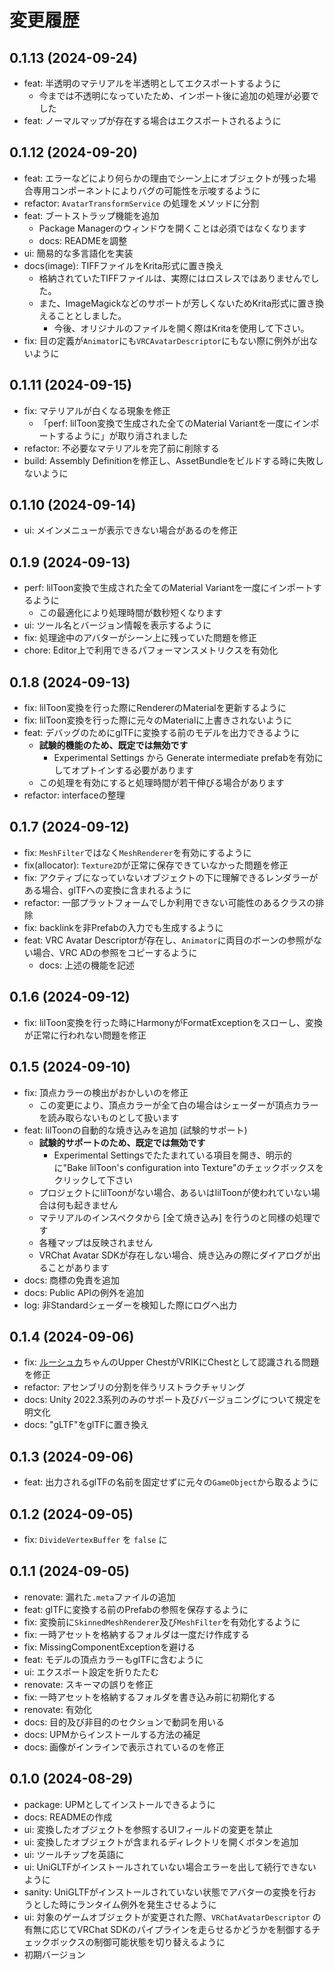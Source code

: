 # 変更履歴
## 0.1.13 (2024-09-24)
* feat: 半透明のマテリアルを半透明としてエクスポートするように
  * 今までは不透明になっていたため、インポート後に追加の処理が必要でした
* feat: ノーマルマップが存在する場合はエクスポートされるように

## 0.1.12 (2024-09-20)
* feat: エラーなどにより何らかの理由でシーン上にオブジェクトが残った場合専用コンポーネントによりバグの可能性を示唆するように
* refactor: `AvatarTransformService` の処理をメソッドに分割
* feat: ブートストラップ機能を追加
  * Package Managerのウィンドウを開くことは必須ではなくなります
  * docs: READMEを調整
* ui: 簡易的な多言語化を実装
* docs(image): TIFFファイルをKrita形式に置き換え
  * 格納されていたTIFFファイルは、実際にはロスレスではありませんでした。
  * また、ImageMagickなどのサポートが芳しくないためKrita形式に置き換えることとしました。
    * 今後、オリジナルのファイルを開く際はKritaを使用して下さい。
* fix: 目の定義が`Animator`にも`VRCAvatarDescriptor`にもない際に例外が出ないように

## 0.1.11 (2024-09-15)
* fix: マテリアルが白くなる現象を修正
  * 「perf: lilToon変換で生成された全てのMaterial Variantを一度にインポートするように」が取り消されました
* refactor: 不必要なマテリアルを完了前に削除する
* build: Assembly Definitionを修正し、AssetBundleをビルドする時に失敗しないように

## 0.1.10 (2024-09-14)
* ui: メインメニューが表示できない場合があるのを修正

## 0.1.9 (2024-09-13)
* perf: lilToon変換で生成された全てのMaterial Variantを一度にインポートするように
  * この最適化により処理時間が数秒短くなります
* ui: ツール名とバージョン情報を表示するように
* fix: 処理途中のアバターがシーン上に残っていた問題を修正
* chore: Editor上で利用できるパフォーマンスメトリクスを有効化

## 0.1.8 (2024-09-13)
* fix: lilToon変換を行った際にRendererのMaterialを更新するように
* fix: lilToon変換を行った際に元々のMaterialに上書きされないように
* feat: デバッグのためにglTFに変換する前のモデルを出力できるように
  * **試験的機能のため、既定では無効です**
    * Experimental Settings から Generate intermediate prefabを有効にしてオプトインする必要があります
  * この処理を有効にすると処理時間が若干伸びる場合があります
* refactor: interfaceの整理

## 0.1.7 (2024-09-12)
* fix: `MeshFilter`ではなく`MeshRenderer`を有効にするように
* fix(allocator): `Texture2D`が正常に保存できていなかった問題を修正
* fix: アクティブになっていないオブジェクトの下に理解できるレンダラーがある場合、glTFへの変換に含まれるように
* refactor: 一部プラットフォームでしか利用できない可能性のあるクラスの排除
* fix: backlinkを非Prefabの入力でも生成するように
* feat: VRC Avatar Descriptorが存在し、`Animator`に両目のボーンの参照がない場合、VRC ADの参照をコピーするように
  * docs: 上述の機能を記述

## 0.1.6 (2024-09-12)
* fix: lilToon変換を行った時にHarmonyがFormatExceptionをスローし、変換が正常に行われない問題を修正

## 0.1.5 (2024-09-10)
* fix: 頂点カラーの検出がおかしいのを修正
  * この変更により、頂点カラーが全て白の場合はシェーダーが頂点カラーを読み取らないものとして扱います
* feat: lilToonの自動的な焼き込みを追加 (試験的サポート)
  * **試験的サポートのため、既定では無効です**
    * Experimental Settingsでたたまれている項目を開き、明示的に"Bake lilToon's configuration into Texture"のチェックボックスをクリックして下さい
  * プロジェクトにlilToonがない場合、あるいはlilToonが使われていない場合は何も起きません
  * マテリアルのインスペクタから \[全て焼き込み\] を行うのと同様の処理です
  * 各種マップは反映されません
  * VRChat Avatar SDKが存在しない場合、焼き込みの際にダイアログが出ることがあります
* docs: 商標の免責を追加
* docs: Public APIの例外を追加
* log: 非Standardシェーダーを検知した際にログへ出力

## 0.1.4 (2024-09-06)
* fix: [ルーシュカ](https://booth.pm/ja/items/4296675)ちゃんのUpper ChestがVRIKにChestとして認識される問題を修正
* refactor: アセンブリの分割を伴うリストラクチャリング
* docs: Unity 2022.3系列のみのサポート及びバージョニングについて規定を明文化
* docs: "gLTF"をglTFに置き換え

## 0.1.3 (2024-09-06)
* feat: 出力されるglTFの名前を固定せずに元々の`GameObject`から取るように

## 0.1.2 (2024-09-05)
* fix: `DivideVertexBuffer` を `false` に

## 0.1.1 (2024-09-05)
* renovate: 漏れた`.meta`ファイルの追加
* feat: glTFに変換する前のPrefabの参照を保存するように
* fix: 変換前に`SkinnedMeshRenderer`及び`MeshFilter`を有効化するように
* fix: 一時アセットを格納するフォルダは一度だけ作成する
* fix: MissingComponentExceptionを避ける
* feat: モデルの頂点カラーもglTFに含むように
* ui: エクスポート設定を折りたたむ
* renovate: スキーマの誤りを修正
* fix: 一時アセットを格納するフォルダを書き込み前に初期化する
* renovate: 有効化
* docs: 目的及び非目的のセクションで動詞を用いる
* docs: UPMからインストールする方法の補足
* docs: 画像がインラインで表示されているのを修正

## 0.1.0 (2024-08-29)
* package: UPMとしてインストールできるように
* docs: READMEの作成
* ui: 変換したオブジェクトを参照するUIフィールドの変更を禁止
* ui: 変換したオブジェクトが含まれるディレクトリを開くボタンを追加
* ui: ツールチップを英語に
* ui: UniGLTFがインストールされていない場合エラーを出して続行できないように
* sanity: UniGLTFがインストールされていない状態でアバターの変換を行おうとした時にランタイム例外を発生させるように
* ui: 対象のゲームオブジェクトが変更された際、`VRChatAvatarDescriptor` の有無に応じてVRChat SDKのパイプラインを走らせるかどうかを制御するチェックボックスの制御可能状態を切り替えるように
* 初期バージョン
